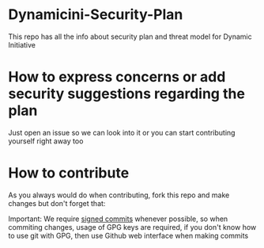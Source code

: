 # Dynamicini-Security-Plan
This repo has all the info about security plan and threat model for Dynamic Initiative
# How to express concerns or add security suggestions regarding the plan
Just open an issue so we can look into it or you can start contributing yourself right away too
# How to contribute
As you always would do when contributing, fork this repo and make changes but don't forget that:

Important: We require [signed commits](https://docs.github.com/en/authentication/managing-commit-signature-verification/signing-commits) whenever possible, so when commiting changes, usage of GPG keys are required, if you don't know how to use git with GPG, then use Github web interface when making commits
